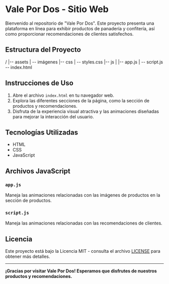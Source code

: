 # Vale Por Dos - Sitio Web

Bienvenido al repositorio de "Vale Por Dos". Este proyecto presenta una plataforma en línea para exhibir productos de panadería y confitería, así como proporcionar recomendaciones de clientes satisfechos.

## Estructura del Proyecto
/
|-- assets
| -- imágenes |-- css | -- styles.css
|-- js
| |-- app.js
| -- script.js -- index.html
## Instrucciones de Uso

1. Abre el archivo `index.html` en tu navegador web.
2. Explora las diferentes secciones de la página, como la sección de productos y recomendaciones.
3. Disfruta de la experiencia visual atractiva y las animaciones diseñadas para mejorar la interacción del usuario.

## Tecnologías Utilizadas

- HTML
- CSS
- JavaScript

## Archivos JavaScript

### `app.js`

Maneja las animaciones relacionadas con las imágenes de productos en la sección de productos.

### `script.js`

Maneja las animaciones relacionadas con las recomendaciones de clientes.

## Licencia

Este proyecto está bajo la Licencia MIT - consulta el archivo [LICENSE](LICENSE) para obtener más detalles.

---

**¡Gracias por visitar Vale Por Dos! Esperamos que disfrutes de nuestros productos y recomendaciones.**
